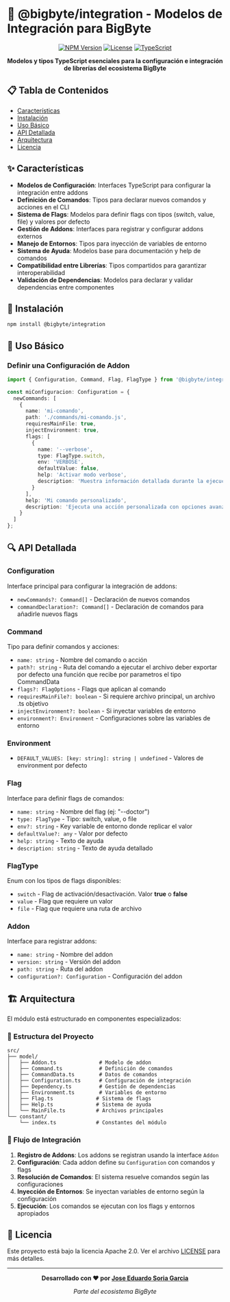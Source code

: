 # 🔗 @bigbyte/integration - Modelos de Integración para BigByte

<div align="center">

[![NPM Version](https://img.shields.io/badge/version-0.1.0-blue.svg)](https://www.npmjs.com/package/@bigbyte/integration)
[![License](https://img.shields.io/badge/License-Apache%202.0-blue.svg)](LICENSE)
[![TypeScript](https://img.shields.io/badge/TypeScript-5.9-blue.svg)](https://www.typescriptlang.org/)

**Modelos y tipos TypeScript esenciales para la configuración e integración de librerías del ecosistema BigByte**

</div>

## 📋 Tabla de Contenidos

- [Características](#-características)
- [Instalación](#-instalación) 
- [Uso Básico](#-uso-básico)
- [API Detallada](#-api-detallada)
- [Arquitectura](#-arquitectura)
- [Licencia](#-licencia)

## ✨ Características

* **Modelos de Configuración**: Interfaces TypeScript para configurar la integración entre addons
* **Definición de Comandos**: Tipos para declarar nuevos comandos y acciones en el CLI
* **Sistema de Flags**: Modelos para definir flags con tipos (switch, value, file) y valores por defecto
* **Gestión de Addons**: Interfaces para registrar y configurar addons externos
* **Manejo de Entornos**: Tipos para inyección de variables de entorno
* **Sistema de Ayuda**: Modelos base para documentación y help de comandos
* **Compatibilidad entre Librerías**: Tipos compartidos para garantizar interoperabilidad
* **Validación de Dependencias**: Modelos para declarar y validar dependencias entre componentes

## 🚀 Instalación

```bash
npm install @bigbyte/integration
```

## 🔧 Uso Básico

### Definir una Configuración de Addon

```typescript
import { Configuration, Command, Flag, FlagType } from '@bigbyte/integration';

const miConfiguracion: Configuration = {
  newCommands: [
    {
      name: 'mi-comando',
      path: './commands/mi-comando.js',
      requiresMainFile: true,
      injectEnvironment: true,
      flags: [
        {
          name: '--verbose',
          type: FlagType.switch,
          env: 'VERBOSE',
          defaultValue: false,
          help: 'Activar modo verbose',
          description: 'Muestra información detallada durante la ejecución'
        }
      ],
      help: 'Mi comando personalizado',
      description: 'Ejecuta una acción personalizada con opciones avanzadas'
    }
  ]
};
```

## 🔍 API Detallada

### Configuration
Interface principal para configurar la integración de addons:
- `newCommands?: Command[]` - Declaración de nuevos comandos
- `commandDeclaration?: Command[]` - Declaración de comandos para añadirle nuevos flags

### Command
Tipo para definir comandos y acciones:
- `name: string` - Nombre del comando o acción
- `path?: string` - Ruta del comando a ejecutar el archivo deber exportar por defecto una función que recibe por parametros el tipo CommandData
- `flags?: FlagOptions` - Flags que aplican al comando
- `requiresMainFile?: boolean` - Si requiere archivo principal, un archivo .ts objetivo
- `injectEnvironment?: boolean` - Si inyectar variables de entorno
- `environment?: Environment` - Configuraciones sobre las variables de entorno

### Environment
- `DEFAULT_VALUES: [key: string]: string | undefined` - Valores de environment por defecto

### Flag
Interface para definir flags de comandos:
- `name: string` - Nombre del flag (ej: "--doctor")
- `type: FlagType` - Tipo: switch, value, o file
- `env?: string` - Key variable de entorno donde replicar el valor
- `defaultValue?: any` - Valor por defecto
- `help: string` - Texto de ayuda
- `description: string` - Texto de ayuda detallado

### FlagType
Enum con los tipos de flags disponibles:
- `switch` - Flag de activación/desactivación. Valor **true** o **false**
- `value` - Flag que requiere un valor
- `file` - Flag que requiere una ruta de archivo

### Addon
Interface para registrar addons:
- `name: string` - Nombre del addon
- `version: string` - Versión del addon
- `path: string` - Ruta del addon
- `configuration?: Configuration` - Configuración del addon

## 🏗️ Arquitectura

El módulo está estructurado en componentes especializados:

### 📁 Estructura del Proyecto

```
src/
├── model/
│   ├── Addon.ts              # Modelo de addon
│   ├── Command.ts            # Definición de comandos
│   ├── CommandData.ts        # Datos de comandos
│   ├── Configuration.ts      # Configuración de integración
│   ├── Dependency.ts         # Gestión de dependencias
│   ├── Environment.ts        # Variables de entorno
│   ├── Flag.ts              # Sistema de flags
│   ├── Help.ts              # Sistema de ayuda
│   └── MainFile.ts          # Archivos principales
└── constant/
    └── index.ts             # Constantes del módulo
```

### 🔄 Flujo de Integración

1. **Registro de Addons**: Los addons se registran usando la interface `Addon`
2. **Configuración**: Cada addon define su `Configuration` con comandos y flags
3. **Resolución de Comandos**: El sistema resuelve comandos según las configuraciones
4. **Inyección de Entornos**: Se inyectan variables de entorno según la configuración
5. **Ejecución**: Los comandos se ejecutan con los flags y entornos apropiados

## 📄 Licencia

Este proyecto está bajo la licencia Apache 2.0. Ver el archivo [LICENSE](LICENSE) para más detalles.

---

<div align="center">

**Desarrollado con ❤️ por [Jose Eduardo Soria Garcia](mailto:alarifeproyect@gmail.com)**

*Parte del ecosistema BigByte*

</div>
